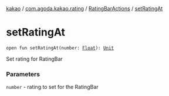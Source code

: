 [kakao](../../index.md) / [com.agoda.kakao.rating](../index.md) / [RatingBarActions](index.md) / [setRatingAt](./set-rating-at.md)

# setRatingAt

`open fun setRatingAt(number: `[`Float`](https://kotlinlang.org/api/latest/jvm/stdlib/kotlin/-float/index.html)`): `[`Unit`](https://kotlinlang.org/api/latest/jvm/stdlib/kotlin/-unit/index.html)

Set rating for RatingBar

### Parameters

`number` - rating to set for the RatingBar